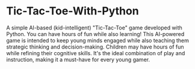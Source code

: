 # Tic-Tac-Toe-With-Python
A simple AI-based (kid-intelligent) "Tic-Tac-Toe" game developed with Python. You can have hours of fun while also learning! This AI-powered game is intended to keep young minds engaged while also teaching them strategic thinking and decision-making. Children may have hours of fun while refining their cognitive skills. It's the ideal combination of play and instruction, making it a must-have for every young gamer.
